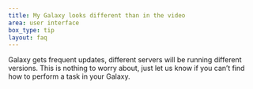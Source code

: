 ```yaml
---
title: My Galaxy looks different than in the video
area: user interface
box_type: tip
layout: faq
---
```


Galaxy gets frequent updates, different servers will be running different versions. This is nothing to worry about, just let us know if you can’t find how to perform a task in your Galaxy.
